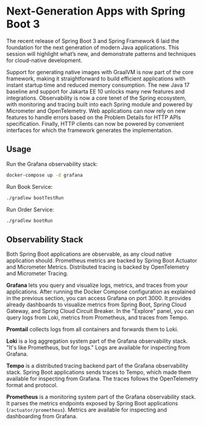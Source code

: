 # Next-Generation Apps with Spring Boot 3

The recent release of Spring Boot 3 and Spring Framework 6 laid the foundation for the next
generation of modern Java applications. This session will highlight what’s new, and demonstrate
patterns and techniques for cloud-native development.

Support for generating native images with GraalVM is now part of the core framework, making it
straightforward to build efficient applications with instant startup time and reduced memory consumption.
The new Java 17 baseline and support for Jakarta EE 10 unlocks many new features and integrations.
Observability is now a core tenet of the Spring ecosystem, with monitoring and tracing built into each
Spring module and powered by Micrometer and OpenTelemetry. Web applications can now rely on new features
to handle errors based on the Problem Details for HTTP APIs specification. Finally, HTTP clients can now
be powered by convenient interfaces for which the framework generates the implementation.

## Usage

Run the Grafana observability stack:

```bash
docker-compose up -d grafana
```

Run Book Service:

```bash
./gradlew bootTestRun
```

Run Order Service:

```bash
./gradlew bootRun
```

## Observability Stack

Both Spring Boot applications are observable, as any cloud native application should. Prometheus metrics are backed by Spring Boot Actuator and Micrometer Metrics. Distributed tracing is backed by OpenTelemetry and Micrometer Tracing.

**Grafana** lets you query and visualize logs, metrics, and traces from your applications. After running the Docker Compose
configuration as explained in the previous section, you can access Grafana on port 3000. It provides already dashboards
to visualize metrics from Spring Boot, Spring Cloud Gateway, and Spring Cloud Circuit Breaker. In the "Explore" panel,
you can query logs from Loki, metrics from Prometheus, and traces from Tempo.

**Promtail** collects logs from all containers and forwards them to Loki.

**Loki** is a log aggregation system part of the Grafana observability stack. "It's like Prometheus, but for logs."
Logs are available for inspecting from Grafana.

**Tempo** is a distributed tracing backend part of the Grafana observability stack. Spring Boot applications sends traces to Tempo,
which made them available for inspecting from Grafana. The traces follows the OpenTelemetry format and protocol.

**Prometheus** is a monitoring system part of the Grafana observability stack. It parses the metrics endpoints exposed by Spring Boot
applications (`/actuator/prometheus`). Metrics are available for inspecting and dashboarding from Grafana.
